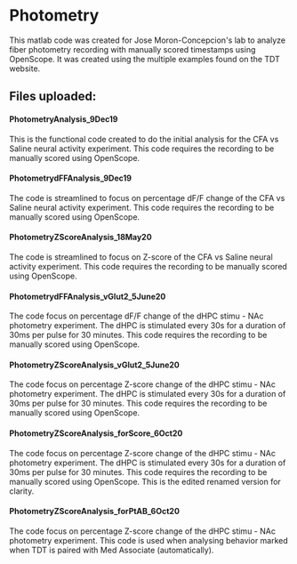 # Photometry
This matlab code was created for Jose Moron-Concepcion's lab to analyze fiber photometry recording with manually scored timestamps using OpenScope. 
It was created using the multiple examples found on the TDT website.


## Files uploaded:
#### PhotometryAnalysis_9Dec19
This is the functional code created to do the initial analysis for the CFA vs Saline neural activity experiment. This code requires the recording to be manually scored using OpenScope.


#### PhotometrydFFAnalysis_9Dec19
The code is streamlined to focus on percentage dF/F change of the CFA vs Saline neural activity experiment. This code requires the recording to be manually scored using OpenScope.


#### PhotometryZScoreAnalysis_18May20
The code is streamlined to focus on Z-score of the CFA vs Saline neural activity experiment. This code requires the recording to be manually scored using OpenScope.


#### PhotometrydFFAnalysis_vGlut2_5June20
The code focus on percentage dF/F change of the dHPC stimu - NAc photometry experiment. The dHPC is stimulated every 30s for a duration of 30ms per pulse for 30 minutes. This code requires the recording to be manually scored using OpenScope.


#### PhotometryZScoreAnalysis_vGlut2_5June20
The code focus on percentage Z-score change of the dHPC stimu - NAc photometry experiment. The dHPC is stimulated every 30s for a duration of 30ms per pulse for 30 minutes. This code requires the recording to be manually scored using OpenScope.


#### PhotometryZScoreAnalysis_forScore_6Oct20
The code focus on percentage Z-score change of the dHPC stimu - NAc photometry experiment. The dHPC is stimulated every 30s for a duration of 30ms per pulse for 30 minutes. This code requires the recording to be manually scored using OpenScope. This is the edited renamed version for clarity.


#### PhotometryZScoreAnalysis_forPtAB_6Oct20
The code focus on percentage Z-score change of the dHPC stimu - NAc photometry experiment. This code is used when analysing behavior marked when TDT is paired with Med Associate (automatically). 
